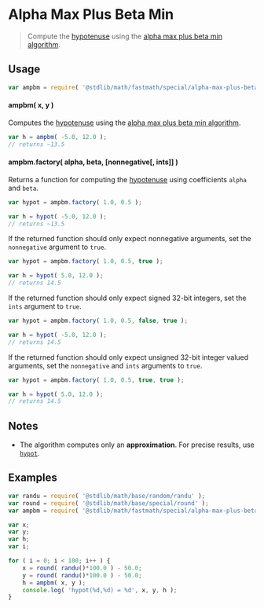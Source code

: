 # Alpha Max Plus Beta Min

> Compute the [hypotenuse][hypotenuse] using the [alpha max plus beta min algorithm][alpha-max-plus-beta-min].


<!-- Section to include introductory text. Make sure to keep an empty line after the intro `section` element and another before the `/section` close. -->

<section class="intro">

</section>

<!-- /.intro -->

<!-- Package usage documentation. -->

<section class="usage">

## Usage

``` javascript
var ampbm = require( '@stdlib/math/fastmath/special/alpha-max-plus-beta-min' );
```

#### ampbm( x, y )

Computes the [hypotenuse][hypotenuse] using the [alpha max plus beta min algorithm][alpha-max-plus-beta-min].

``` javascript
var h = ampbm( -5.0, 12.0 );
// returns ~13.5
```

#### ampbm.factory( alpha, beta, \[nonnegative\[, ints\]\] )

Returns a function for computing the [hypotenuse][hypotenuse] using coefficients `alpha` and `beta`.

``` javascript
var hypot = ampbm.factory( 1.0, 0.5 );

var h = hypot( -5.0, 12.0 );
// returns ~13.5
```

If the returned function should only expect nonnegative arguments, set the `nonnegative` argument to `true`.

``` javascript
var hypot = ampbm.factory( 1.0, 0.5, true );

var h = hypot( 5.0, 12.0 );
// returns 14.5
```

If the returned function should only expect signed 32-bit integers, set the `ints` argument to `true`.

``` javascript
var hypot = ampbm.factory( 1.0, 0.5, false, true );

var h = hypot( -5.0, 12.0 );
// returns 14.5
```

If the returned function should only expect unsigned 32-bit integer valued arguments, set the `nonnegative` and `ints` arguments to `true`.

``` javascript
var hypot = ampbm.factory( 1.0, 0.5, true, true );

var h = hypot( 5.0, 12.0 );
// returns 14.5
```

</section>

<!-- /.usage -->

<!-- Package usage notes. Make sure to keep an empty line after the `section` element and another before the `/section` close. -->

<section class="notes">

## Notes

* The algorithm computes only an __approximation__. For precise results, use [`hypot`][@stdlib/math/base/special/hypot].

</section>

<!-- /.notes -->

<!-- Package usage examples. -->

<section class="examples">

## Examples

``` javascript
var randu = require( '@stdlib/math/base/random/randu' );
var round = require( '@stdlib/math/base/special/round' );
var ampbm = require( '@stdlib/math/fastmath/special/alpha-max-plus-beta-min' );

var x;
var y;
var h;
var i;

for ( i = 0; i < 100; i++ ) {
    x = round( randu()*100.0 ) - 50.0;
    y = round( randu()*100.0 ) - 50.0;
    h = ampbm( x, y );
    console.log( 'hypot(%d,%d) = %d', x, y, h );
}
```

</section>

<!-- /.examples -->

<!-- Section to include cited references. If references are included, add a horizontal rule *before* the section. Make sure to keep an empty line after the `section` element and another before the `/section` close. -->

<section class="references">

</section>

<!-- /.references -->

<!-- Section for all links. Make sure to keep an empty line after the `section` element and another before the `/section` close. -->

<section class="links">

[hypotenuse]: http://en.wikipedia.org/wiki/Pythagorean_theorem
[alpha-max-plus-beta-min]: https://en.wikipedia.org/wiki/Alpha_max_plus_beta_min_algorithm
[@stdlib/math/base/special/hypot]: https://github.com/stdlib-js/stdlib

</section>

<!-- /.links -->
